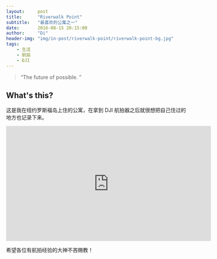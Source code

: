 ```yaml
---
layout:     post
title:      "Riverwalk Point"
subtitle:   "最喜欢的公寓之一"
date:       2016-08-15 20:15:00
author:     "Di"
header-img: "img/in-post/riverwalk-point/riverwalk-point-bg.jpg"
tags:
    - 生活
    - 航拍
    - DJI
---
```


> “The future of possible. ”


## What's this?

这是我在纽约罗斯福岛上住的公寓，在拿到 DJI 航拍器之后就很想把自己住过的地方也记录下来。

<iframe width="560" height="315" src="https://www.youtube.com/embed/asoAZ__t__A" frameborder="0" allowfullscreen></iframe>

希望各位有航拍经验的大神不吝赐教！
